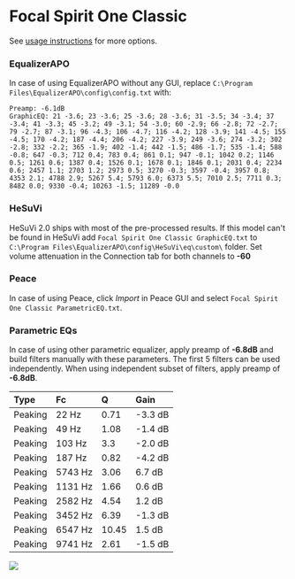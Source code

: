# Focal Spirit One Classic
See [usage instructions](https://github.com/jaakkopasanen/AutoEq#usage) for more options.

### EqualizerAPO
In case of using EqualizerAPO without any GUI, replace `C:\Program Files\EqualizerAPO\config\config.txt`
with:
```
Preamp: -6.1dB
GraphicEQ: 21 -3.6; 23 -3.6; 25 -3.6; 28 -3.6; 31 -3.5; 34 -3.4; 37 -3.4; 41 -3.3; 45 -3.2; 49 -3.1; 54 -3.0; 60 -2.9; 66 -2.8; 72 -2.7; 79 -2.7; 87 -3.1; 96 -4.3; 106 -4.7; 116 -4.2; 128 -3.9; 141 -4.5; 155 -4.5; 170 -4.2; 187 -4.4; 206 -4.2; 227 -3.9; 249 -3.6; 274 -3.2; 302 -2.8; 332 -2.2; 365 -1.9; 402 -1.4; 442 -1.5; 486 -1.7; 535 -1.4; 588 -0.8; 647 -0.3; 712 0.4; 783 0.4; 861 0.1; 947 -0.1; 1042 0.2; 1146 0.5; 1261 0.6; 1387 0.4; 1526 0.1; 1678 0.1; 1846 0.1; 2031 0.4; 2234 0.6; 2457 1.1; 2703 1.2; 2973 0.5; 3270 -0.3; 3597 -0.4; 3957 0.8; 4353 2.1; 4788 2.9; 5267 5.4; 5793 6.0; 6373 5.5; 7010 2.5; 7711 0.3; 8482 0.0; 9330 -0.4; 10263 -1.5; 11289 -0.0
```

### HeSuVi
HeSuVi 2.0 ships with most of the pre-processed results. If this model can't be found in HeSuVi add
`Focal Spirit One Classic GraphicEQ.txt` to `C:\Program Files\EqualizerAPO\config\HeSuVi\eq\custom\` folder.
Set volume attenuation in the Connection tab for both channels to **-60**

### Peace
In case of using Peace, click *Import* in Peace GUI and select `Focal Spirit One Classic ParametricEQ.txt`.

### Parametric EQs
In case of using other parametric equalizer, apply preamp of **-6.8dB** and build filters manually
with these parameters. The first 5 filters can be used independently.
When using independent subset of filters, apply preamp of **-6.8dB**.

| Type    | Fc      |     Q | Gain    |
|:--------|:--------|:------|:--------|
| Peaking | 22 Hz   |  0.71 | -3.3 dB |
| Peaking | 49 Hz   |  1.08 | -1.4 dB |
| Peaking | 103 Hz  |  3.3  | -2.0 dB |
| Peaking | 187 Hz  |  0.82 | -4.2 dB |
| Peaking | 5743 Hz |  3.06 | 6.7 dB  |
| Peaking | 1131 Hz |  1.66 | 0.6 dB  |
| Peaking | 2582 Hz |  4.54 | 1.2 dB  |
| Peaking | 3452 Hz |  6.39 | -1.3 dB |
| Peaking | 6547 Hz | 10.45 | 1.5 dB  |
| Peaking | 9741 Hz |  2.61 | -1.5 dB |

![](https://raw.githubusercontent.com/jaakkopasanen/AutoEq/master/results/innerfidelity/sbaf-serious/Focal%20Spirit%20One%20Classic/Focal%20Spirit%20One%20Classic.png)